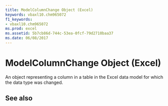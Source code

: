 ```yaml
---
title: ModelColumnChange Object (Excel)
keywords: vbaxl10.chm965072
f1_keywords:
- vbaxl10.chm965072
ms.prod: excel
ms.assetid: 5b7cb86d-744c-53ea-0fcf-79d2710baa37
ms.date: 06/08/2017
---
```



# ModelColumnChange Object (Excel)

An object representing a column in a table in the Excel data model for which the data type was changed. 


## See also



